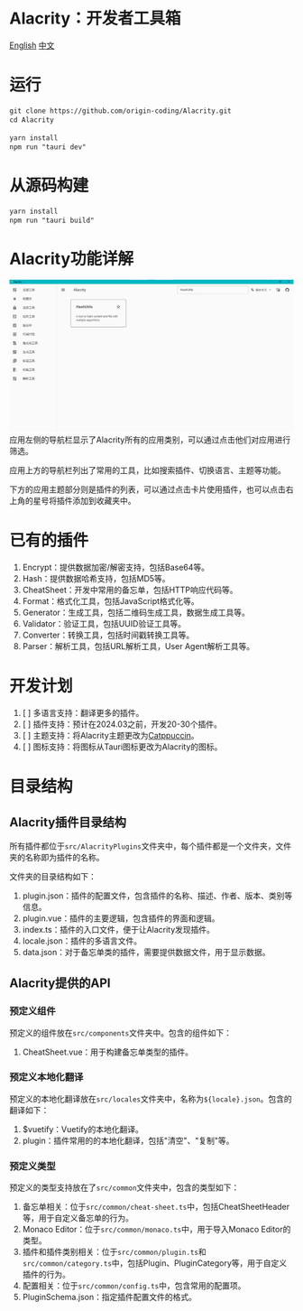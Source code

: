# Alacrity：开发者工具箱

[English](./README_en.md) [中文](./README.md)

# 运行

```shell
git clone https://github.com/origin-coding/Alacrity.git
cd Alacrity

yarn install
npm run "tauri dev"
```

# 从源码构建

```shell
yarn install
npm run "tauri build"
```

# Alacrity功能详解

![Features](./assets/features.png)
应用左侧的导航栏显示了Alacrity所有的应用类别，可以通过点击他们对应用进行筛选。

应用上方的导航栏列出了常用的工具，比如搜索插件、切换语言、主题等功能。

下方的应用主题部分则是插件的列表，可以通过点击卡片使用插件，也可以点击右上角的星号将插件添加到收藏夹中。

# 已有的插件

1. Encrypt：提供数据加密/解密支持，包括Base64等。
2. Hash：提供数据哈希支持，包括MD5等。
3. CheatSheet：开发中常用的备忘单，包括HTTP响应代码等。
4. Format：格式化工具，包括JavaScript格式化等。
5. Generator：生成工具，包括二维码生成工具，数据生成工具等。
6. Validator：验证工具，包括UUID验证工具等。
7. Converter：转换工具，包括时间戳转换工具等。
8. Parser：解析工具，包括URL解析工具，User Agent解析工具等。

# 开发计划

1. [ ] 多语言支持：翻译更多的插件。
2. [ ] 插件支持：预计在2024.03之前，开发20-30个插件。
3. [ ] 主题支持：将Alacrity主题更改为[Catppuccin](https://github.com/catppuccin)。
4. [ ] 图标支持：将图标从Tauri图标更改为Alacrity的图标。

# 目录结构

## Alacrity插件目录结构

所有插件都位于`src/AlacrityPlugins`文件夹中，每个插件都是一个文件夹，文件夹的名称即为插件的名称。

文件夹的目录结构如下：

1. plugin.json：插件的配置文件，包含插件的名称、描述、作者、版本、类别等信息。
2. plugin.vue：插件的主要逻辑，包含插件的界面和逻辑。
3. index.ts：插件的入口文件，便于让Alacrity发现插件。
4. locale.json：插件的多语言文件。
5. data.json：对于备忘单类的插件，需要提供数据文件，用于显示数据。

## Alacrity提供的API

### 预定义组件

预定义的组件放在`src/components`文件夹中。包含的组件如下：

1. CheatSheet.vue：用于构建备忘单类型的插件。

### 预定义本地化翻译

预定义的本地化翻译放在`src/locales`文件夹中，名称为`${locale}.json`。包含的翻译如下：

1. $vuetify：Vuetify的本地化翻译。
2. plugin：插件常用的的本地化翻译，包括"清空"、"复制"等。

### 预定义类型

预定义的类型支持放在了`src/common`文件夹中，包含的类型如下：

1. 备忘单相关：位于`src/common/cheat-sheet.ts`中，包括CheatSheetHeader等，用于自定义备忘单的行为。
2. Monaco Editor：位于`src/common/monaco.ts`中，用于导入Monaco Editor的类型。
3. 插件和插件类别相关：位于`src/common/plugin.ts`和`src/common/category.ts`中，包括Plugin、PluginCategory等，用于自定义插件的行为。
4. 配置相关：位于`src/common/config.ts`中，包含常用的配置项。
5. PluginSchema.json：指定插件配置文件的格式。
